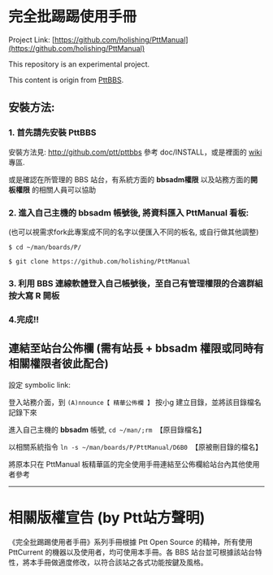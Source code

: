 # 完全批踢踢使用手冊

Project Link: [https://github.com/holishing/PttManual](https://github.com/holishing/PttManual)

This repository is an experimental project.

This content is origin from [PttBBS](https://www.ptt.cc/man/PttNewhand/DAE3/index.html).

## 安裝方法:

### 1. 首先請先安裝 PttBBS

   安裝方法見: http://github.com/ptt/pttbbs 參考 doc/INSTALL，或是裡面的 [wiki](http://github.com/ptt/pttbbs/wiki) 專區.

   或是確認在所管理的 BBS 站台，有系統方面的 **bbsadm權限** 以及站務方面的**開板權限** 的相關人員可以協助

### 2. 進入自己主機的 bbsadm 帳號後, 將資料匯入 PttManual 看板:
(也可以視需求fork此專案成不同的名字以便匯入不同的板名, 或自行做其他調整)

`$ cd ~/man/boards/P/`

`$ git clone https://github.com/holishing/PttManual`

### 3. 利用 BBS 連線軟體登入自己帳號後，至自己有管理權限的合適群組按大寫 R 開板

### 4.完成!!


## 連結至站台公佈欄 (需有站長 + bbsadm 權限或同時有相關權限者彼此配合)

設定 symbolic link:

登入站務介面，到 `(A)nnounce【 精華公佈欄 】` 按小g 建立目錄，並將該目錄檔名記錄下來

進入自己主機的 **bbsadm** 帳號, `cd ~/man/;rm `【原目錄檔名】` `

以相關系統指令 `ln -s ~/man/boards/P/PttManual/D6B0 `【原被刪目錄的檔名】` `

將原本只在 PttManual 板精華區的完全使用手冊連結至公佈欄給站台內其他使用者參考


***

# 相關版權宣告 (by Ptt站方聲明)

《完全批踢踢使用者手冊》系列手冊根據 Ptt Open Source 的精神，所有使用 PttCurrent 的機器以及使用者，均可使用本手冊。各 BBS 站台並可根據該站台特性，將本手冊做適度修改，以符合該站之各式功能按鍵及風格。
<br><br>
